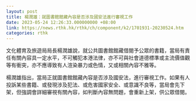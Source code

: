 ```yaml
---
layout: post
title: 楊潤雄：就圖書館館藏內容是否涉及國安法進行審視工作
date: 2023-05-24 12:26:33.000000000 +08:00
link: https://news.rthk.hk/rthk/ch/component/k2/1701931-20230524.htm
categories: rthk
---
```


文化體育及旅遊局局長楊潤雄說，就公共圖書館館藏借閱予公眾的書籍，當局有責任有關內容具一定水平，不可觸犯本港法律，亦不可與社會道德標準或主流價值觀等有衝突，亦不應導致有人渲染暴力或色情，又或相關內容不雅等。 

楊潤雄指出，當局正就圖書館館藏內容是否涉及國安法，進行審視工作。如果有人投訴某些書籍、或發現涉及犯法、或危害國家安全、或意識不良等，當局會先下架，但強調會詳細審視有關內容，如判斷內容無問題，會重新上架，供公眾借閱。
